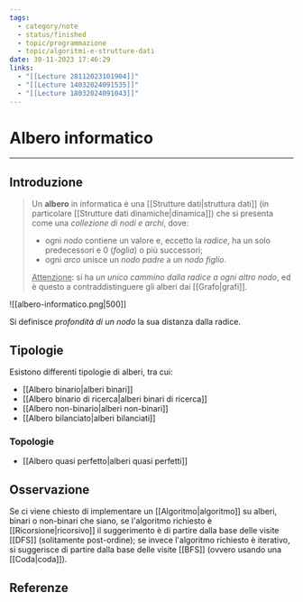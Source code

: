 ```yaml
---
tags:
  - category/note
  - status/finished
  - topic/programmazione
  - topic/algoritmi-e-strutture-dati
date: 30-11-2023 17:46:29
links:
  - "[[Lecture 28112023101904]]"
  - "[[Lecture 14032024091535]]"
  - "[[Lecture 18032024091043]]"
---
```

# Albero informatico
---
## Introduzione
> Un **albero** in informatica è una [[Strutture dati|struttura dati]] (in particolare [[Strutture dati dinamiche|dinamica]]) che si presenta come una _collezione di nodi e archi_, dove:
> - ogni _nodo_ contiene un valore e, eccetto la _radice_, ha un solo predecessori e 0 (_foglia_) o più successori;
> - ogni _arco_ unisce un _nodo padre_ a un _nodo figlio_.
> 
> <u>Attenzione</u>: si ha _un unico cammino dalla radice a ogni altro nodo_, ed è questo a contraddistinguere gli alberi dai [[Grafo|grafi]].

![[albero-informatico.png|500]]

Si definisce _profondità di un nodo_ la sua distanza dalla radice.

## Tipologie
Esistono differenti tipologie di alberi, tra cui:
- [[Albero binario|alberi binari]]
- [[Albero binario di ricerca|alberi binari di ricerca]]
- [[Albero non-binario|alberi non-binari]]
- [[Albero bilanciato|alberi bilanciati]]

### Topologie
- [[Albero quasi perfetto|alberi quasi perfetti]]

## Osservazione
Se ci viene chiesto di implementare un [[Algoritmo|algoritmo]] su alberi, binari o non-binari che siano, se l'algoritmo richiesto è [[Ricorsione|ricorsivo]] il suggerimento è di partire dalla base delle visite [[DFS]] (solitamente post-ordine); se invece l'algoritmo richiesto è iterativo, si suggerisce di partire dalla base delle visite [[BFS]] (ovvero usando una [[Coda|coda]]).

## Referenze